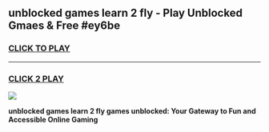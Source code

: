 
## unblocked games learn 2 fly - Play Unblocked Gmaes & Free #ey6be
<h3>
<a href="https://premium.freeplayer.one?title=unblocked_games_learn_2_fly&ref=01M">CLICK TO PLAY</a></h3>
<hr>

<h3>
<a href="https://premium.freeplayer.one?title=unblocked_games_learn_2_fly&ref=01M">CLICK 2 PLAY</a>
  
</h3>

<a href="https://premium.freeplayer.one?title=unblocked_games_learn_2_fly&ref=01M"><img src="https://clearcache.store/games.png"></a>


**unblocked games learn 2 fly games unblocked: Your Gateway to Fun and Accessible Online Gaming**
